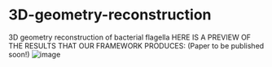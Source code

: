 # 3D-geometry-reconstruction
3D geometry reconstruction of bacterial flagella
HERE IS A PREVIEW OF THE RESULTS THAT OUR FRAMEWORK PRODUCES: (Paper to be published soon!)
![image](https://user-images.githubusercontent.com/43859339/136455233-2ead0a27-aa84-4357-91a5-fb2387949b82.png)
